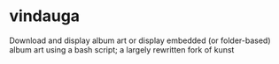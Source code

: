 # vindauga
Download and display album art or display embedded (or folder-based) album art using a bash script; a largely rewritten fork of kunst
